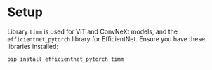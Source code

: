

# Setup

Library `timm` is used for ViT and ConvNeXt models, and the `efficientnet_pytorch` library for EfficientNet. Ensure you have these libraries installed:

```
pip install efficientnet_pytorch timm
```
